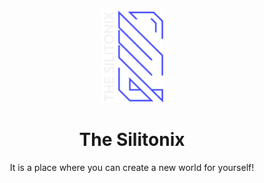 <div id="header" align="center" background="#000">
  <img width="100px" src="https://github.com/Silitonix/Silitonix/raw/main/logo-dark.svg">
  <h1 color="#00FF00">The Silitonix</h1>
  <p>It is a place where you can create a new world for yourself!</p>
</div>
